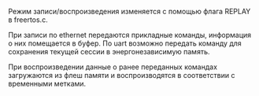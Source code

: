 Режим записи/воспроизведения изменяется с помощью флага REPLAY в freertos.c.  

При записи по ethernet передаются прикладные команды, информация о них помещается в буфер. По uart возможно передать команду для сохранения текущей сессии в энергонезависимую память.  

При воспроизведении данные о ранее переданных командах загружаются из флеш памяти и воспроизводятся в соответствии с временными метками.
 
